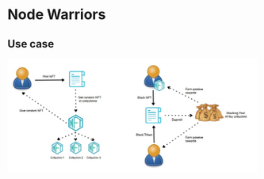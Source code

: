# Node Warriors

## Use case
<img src="https://github.com/Node-Warriors/nodewarriors/blob/main/usecase.JPG">

